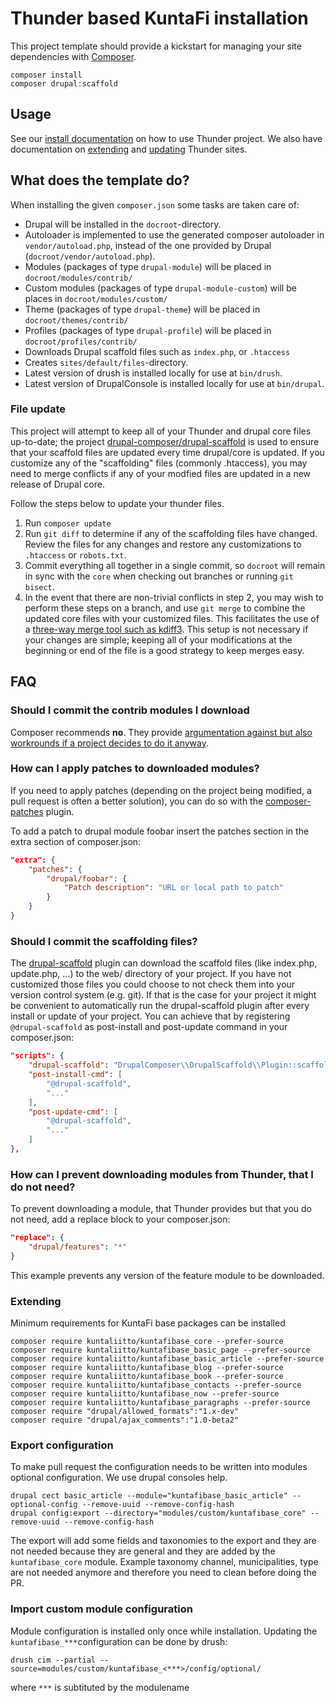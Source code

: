 # Thunder based KuntaFi installation

This project template should provide a kickstart for managing your site dependencies with [Composer](https://getcomposer.org/).

```
composer install
composer drupal:scaffold
```

## Usage

See our [install documentation](https://thunder.github.io/thunder-documentation/quick-install) on how to use Thunder project.
We also have documentation on [extending](https://thunder.github.io/thunder-documentation/extending) and [updating](https://thunder.github.io/thunder-documentation/updating) Thunder sites. 

## What does the template do?

When installing the given `composer.json` some tasks are taken care of:

* Drupal will be installed in the `docroot`-directory.
* Autoloader is implemented to use the generated composer autoloader in `vendor/autoload.php`,
  instead of the one provided by Drupal (`docroot/vendor/autoload.php`).
* Modules (packages of type `drupal-module`) will be placed in `docroot/modules/contrib/`
* Custom modules (packages of type `drupal-module-custom`) will be places in `docroot/modules/custom/`
* Theme (packages of type `drupal-theme`) will be placed in `docroot/themes/contrib/`
* Profiles (packages of type `drupal-profile`) will be placed in `docroot/profiles/contrib/`
* Downloads Drupal scaffold files such as `index.php`, or `.htaccess`
* Creates `sites/default/files`-directory.
* Latest version of drush is installed locally for use at `bin/drush`.
* Latest version of DrupalConsole is installed locally for use at `bin/drupal`.

### File update

This project will attempt to keep all of your Thunder and drupal core files up-to-date; the 
project [drupal-composer/drupal-scaffold](https://github.com/drupal-composer/drupal-scaffold) 
is used to ensure that your scaffold files are updated every time drupal/core is 
updated. If you customize any of the "scaffolding" files (commonly .htaccess), 
you may need to merge conflicts if any of your modfied files are updated in a 
new release of Drupal core.

Follow the steps below to update your thunder files.

1. Run `composer update`
1. Run `git diff` to determine if any of the scaffolding files have changed. 
   Review the files for any changes and restore any customizations to 
  `.htaccess` or `robots.txt`.
1. Commit everything all together in a single commit, so `docroot` will remain in
   sync with the `core` when checking out branches or running `git bisect`.
1. In the event that there are non-trivial conflicts in step 2, you may wish 
   to perform these steps on a branch, and use `git merge` to combine the 
   updated core files with your customized files. This facilitates the use 
   of a [three-way merge tool such as kdiff3](http://www.gitshah.com/2010/12/how-to-setup-kdiff-as-diff-tool-for-git.html). This setup is not necessary if your changes are simple; 
   keeping all of your modifications at the beginning or end of the file is a 
   good strategy to keep merges easy.

## FAQ

### Should I commit the contrib modules I download

Composer recommends **no**. They provide [argumentation against but also 
workrounds if a project decides to do it anyway](https://getcomposer.org/doc/faqs/should-i-commit-the-dependencies-in-my-vendor-directory.md).

### How can I apply patches to downloaded modules?

If you need to apply patches (depending on the project being modified, a pull 
request is often a better solution), you can do so with the 
[composer-patches](https://github.com/cweagans/composer-patches) plugin.

To add a patch to drupal module foobar insert the patches section in the extra 
section of composer.json:
```json
"extra": {
    "patches": {
        "drupal/foobar": {
            "Patch description": "URL or local path to patch"
        }
    }
}
```
### Should I commit the scaffolding files?

The [drupal-scaffold](https://github.com/drupal-composer/drupal-scaffold) plugin can download the scaffold files (like
index.php, update.php, …) to the web/ directory of your project. If you have not customized those files you could choose
to not check them into your version control system (e.g. git). If that is the case for your project it might be
convenient to automatically run the drupal-scaffold plugin after every install or update of your project. You can
achieve that by registering `@drupal-scaffold` as post-install and post-update command in your composer.json:

```json
"scripts": {
    "drupal-scaffold": "DrupalComposer\\DrupalScaffold\\Plugin::scaffold",
    "post-install-cmd": [
        "@drupal-scaffold",
        "..."
    ],
    "post-update-cmd": [
        "@drupal-scaffold",
        "..."
    ]
},
```
### How can I prevent downloading modules from Thunder, that I do not need?

To prevent downloading a module, that Thunder provides but that you do not need, add a replace block to your composer.json:

```json
"replace": {
    "drupal/features": "*"
}
```

This example prevents any version of the feature module to be downloaded.

### Extending

Minimum requirements for KuntaFi base packages can be installed

```
composer require kuntaliitto/kuntafibase_core --prefer-source
composer require kuntaliitto/kuntafibase_basic_page --prefer-source
composer require kuntaliitto/kuntafibase_basic_article --prefer-source
composer require kuntaliitto/kuntafibase_blog --prefer-source
composer require kuntaliitto/kuntafibase_book --prefer-source
composer require kuntaliitto/kuntafibase_contacts --prefer-source
composer require kuntaliitto/kuntafibase_now --prefer-source
composer require kuntaliitto/kuntafibase_paragraphs --prefer-source
composer require "drupal/allowed_formats":"1.x-dev"
composer require "drupal/ajax_comments":"1.0-beta2"
```

### Export configuration

To make pull request the configuration needs to be written into modules optional configuration. We use drupal consoles help.

```
drupal cect basic_article --module="kuntafibase_basic_article" --optional-config --remove-uuid --remove-config-hash
drupal config:export --directory="modules/custom/kuntafibase_core" --remove-uuid --remove-config-hash
```

The export will add some fields and taxonomies to the export and they are not needed because they are general and they are added by the ```kuntafibase_core``` module. Example taxonomy channel, municipalities, type are not needed anymore and therefore you need to clean before doing the PR.

### Import custom module configuration

Module configuration is installed only once while installation. Updating the ```kuntafibase_***```configuration can be done by drush:

```
drush cim --partial --source=modules/custom/kuntafibase_<***>/config/optional/
````
where `***` is subtituted by the modulename
